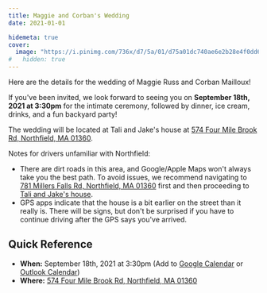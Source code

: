 ```yaml
---
title: Maggie and Corban's Wedding
date: 2021-01-01

hidemeta: true
cover:
  image: "https://i.pinimg.com/736x/d7/5a/01/d75a01dc740ae6e2b28e4f0dd6df765d--bad-photos-weddings.jpg"
#   hidden: true
---
```


Here are the details for the wedding of Maggie Russ and Corban Mailloux!

If you've been invited, we look forward to seeing you on **September 18th, 2021 at 3:30pm** for the intimate ceremony, followed by dinner, ice cream, drinks, and a fun backyard party!

The wedding will be located at Tali and Jake's house at [574 Four Mile Brook Rd, Northfield, MA 01360](https://goo.gl/maps/7srLSTH7vRgA1bb89).

Notes for drivers unfamiliar with Northfield:

- There are dirt roads in this area, and Google/Apple Maps won't always take you the best path. To avoid issues, we recommend navigating to [781 Millers Falls Rd, Northfield, MA 01360](https://goo.gl/maps/aojHUo26Q249UBii8) first and then proceeding to [Tali and Jake's house](https://goo.gl/maps/7srLSTH7vRgA1bb89).
- GPS apps indicate that the house is a bit earlier on the street than it really is. There will be signs, but don't be surprised if you have to continue driving after the GPS says you've arrived.

## Quick Reference

- **When:** September 18th, 2021 at 3:30pm (Add to [Google Calendar](https://calendar.google.com/calendar/render?action=TEMPLATE&dates=20210918T193000Z%2F20210919T003000Z&details=See%20https%3A%2F%2Fcorb.co%2Fwedding%20for%20details.&location=574%20Four%20Mile%20Brook%20Rd%2C%20Northfield%2C%20MA%2001360&text=Maggie%20and%20Corban%27s%20Wedding) or [Outlook Calendar](https://outlook.live.com/calendar/0/deeplink/compose?body=See%20https%3A%2F%2Fcorb.co%2Fwedding%20for%20details.&enddt=2021-09-19T00%3A30%3A00%2B00%3A00&location=574%20Four%20Mile%20Brook%20Rd%2C%20Northfield%2C%20MA%2001360&path=%2Fcalendar%2Faction%2Fcompose&rru=addevent&startdt=2021-09-18T19%3A30%3A00%2B00%3A00&subject=Maggie%20and%20Corban%27s%20Wedding))
- **Where:** [574 Four Mile Brook Rd, Northfield, MA 01360](https://goo.gl/maps/7srLSTH7vRgA1bb89)
